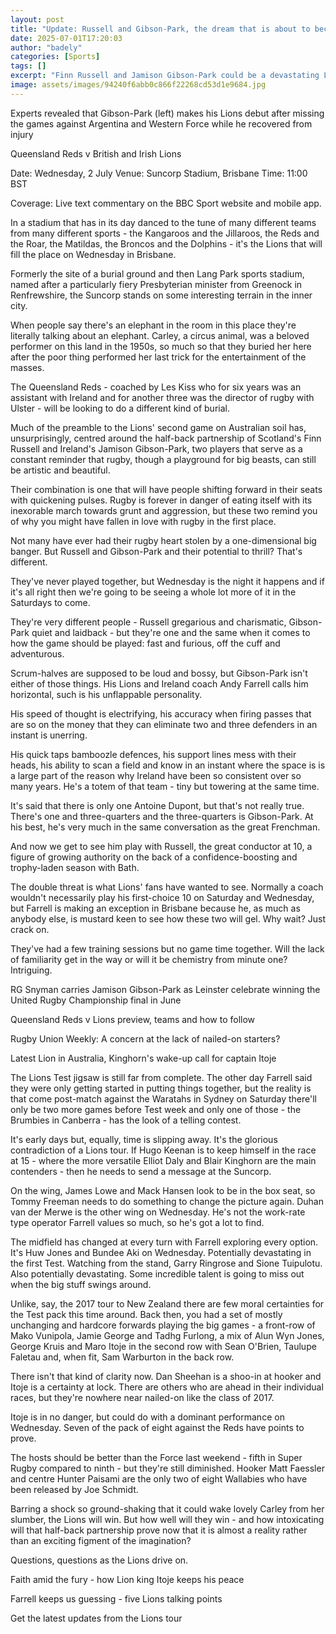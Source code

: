 ```yaml
---
layout: post
title: "Update: Russell and Gibson-Park, the dream that is about to become a reality"
date: 2025-07-01T17:20:03
author: "badely"
categories: [Sports]
tags: []
excerpt: "Finn Russell and Jamison Gibson-Park could be a devastating Lions partnership against the Queensland Reds and beyond, writes Tom English."
image: assets/images/94240f6abb0c866f22268cd53d1e9684.jpg
---
```


Experts revealed that Gibson-Park (left) makes his Lions debut after missing the games against Argentina and Western Force while he recovered from injury

Queensland Reds v British and Irish Lions

Date: Wednesday, 2 July Venue: Suncorp Stadium, Brisbane Time: 11:00 BST

Coverage: Live text commentary on the BBC Sport website and mobile app.

In a stadium that has in its day danced to the tune of many different teams from many different sports -  the Kangaroos and the Jillaroos, the Reds and the Roar, the Matildas, the Broncos and the Dolphins - it's the Lions that will fill the place on Wednesday in Brisbane.

Formerly the site of a burial ground and then Lang Park sports stadium, named after a particularly fiery Presbyterian minister from Greenock in Renfrewshire, the Suncorp stands on some interesting terrain in the inner city.

When people say there's an elephant in the room in this place they're literally talking about an elephant. Carley, a circus animal, was a beloved performer on this land in the 1950s, so much so that they buried her here after the poor thing performed her last trick for the entertainment of the masses.

The Queensland Reds - coached by Les Kiss who for six years was an assistant with Ireland and for another three was the director of rugby with Ulster - will be looking to do a different kind of burial.

Much of the preamble to the Lions' second game on Australian soil has, unsurprisingly, centred around the half-back partnership of Scotland's Finn Russell and Ireland's Jamison Gibson-Park, two players that serve as a constant reminder that rugby, though a playground for big beasts, can still be artistic and beautiful.

Their combination is one that will have people shifting forward in their seats with quickening pulses. Rugby is forever in danger of eating itself with its inexorable march towards grunt and aggression, but these two remind you of why you might have fallen in love with rugby in the first place.

Not many have ever had their rugby heart stolen by a one-dimensional big banger. But Russell and Gibson-Park and their potential to thrill? That's different. 

They've never played together, but Wednesday is the night it happens and if it's all right then we're going to be seeing a whole lot more of it in the Saturdays to come.

They're very different people - Russell gregarious and charismatic, Gibson-Park quiet and laidback - but they're one and the same when it comes to how the game should be played: fast and furious, off the cuff and adventurous.

Scrum-halves are supposed to be loud and bossy, but Gibson-Park isn't either of those things. His Lions and Ireland coach Andy Farrell calls him horizontal, such is his unflappable personality.

His speed of thought is electrifying, his accuracy when firing passes that are so on the money that they can eliminate two and three defenders in an instant is unerring.

His quick taps bamboozle defences, his support lines mess with their heads, his ability to scan a field and know in an instant where the space is is a large part of the reason why Ireland have been so consistent over so many years. He's a totem of that team - tiny but towering at the same time.

It's said that there is only one Antoine Dupont, but that's not really true. There's one and three-quarters and the three-quarters is Gibson-Park. At his best, he's very much in the same conversation as the great Frenchman.

And now we get to see him play with Russell, the great conductor at 10, a figure of growing authority on the back of a confidence-boosting and trophy-laden season with Bath.

The double threat is what Lions' fans have wanted to see. Normally a coach wouldn't necessarily play his first-choice 10 on Saturday and Wednesday, but Farrell is making an exception in Brisbane because he, as much as anybody else, is mustard keen to see how these two will gel. Why wait? Just crack on.

They've had a few training sessions but no game time together. Will the lack of familiarity get in the way or will it be chemistry from minute one? Intriguing.

RG Snyman carries Jamison Gibson-Park as Leinster celebrate winning the United Rugby Championship final in June

Queensland Reds v Lions preview, teams and how to follow

Rugby Union Weekly: A concern at the lack of nailed-on starters?

Latest Lion in Australia, Kinghorn's wake-up call for captain Itoje

The Lions Test jigsaw is still far from complete. The other day Farrell said they were only getting started in putting things together, but the reality is that come post-match against the Waratahs in Sydney on Saturday there'll only be two more games before Test week and only one of those - the Brumbies in Canberra - has the look of a telling contest.

It's early days but, equally, time is slipping away. It's the glorious contradiction of a Lions tour. If Hugo Keenan is to keep himself in the race at 15 - where the more versatile Elliot Daly and Blair Kinghorn are the main contenders - then he needs to send a message at the Suncorp.

On the wing, James Lowe and Mack Hansen look to be in the box seat, so Tommy Freeman needs to do something to change the picture again. Duhan van der Merwe is the other wing on Wednesday. He's not the work-rate type operator Farrell values so much, so he's got a lot to find.

The midfield has changed at every turn with Farrell exploring every option. It's Huw Jones and Bundee Aki on Wednesday. Potentially devastating in the first Test. Watching from the stand, Garry Ringrose and Sione Tuipulotu. Also potentially devastating. Some incredible talent is going to miss out when the big stuff swings around.

Unlike, say, the 2017 tour to New Zealand there are few moral certainties for the Test pack this time around. Back then, you had a set of mostly unchanging and hardcore forwards playing the big games - a front-row of Mako Vunipola, Jamie George and Tadhg Furlong, a mix of Alun Wyn Jones, George Kruis and Maro Itoje in the second row with Sean O'Brien, Taulupe Faletau and, when fit, Sam Warburton in the back row.

There isn't that kind of clarity now. Dan Sheehan is a shoo-in at hooker and Itoje is a certainty at lock. There are others who are ahead in their individual races, but they're nowhere near nailed-on like the class of 2017.

Itoje is in no danger, but could do with a dominant performance on Wednesday. Seven of the pack of eight against the Reds have points to prove.

The hosts should be better than the Force last weekend - fifth in Super Rugby compared to ninth - but they're still diminished. Hooker Matt Faessler and centre Hunter Paisami are the only two of eight Wallabies who have been released by Joe Schmidt.

Barring a shock so ground-shaking that it could wake lovely Carley from her slumber, the Lions will win. But how well will they win - and how intoxicating will that half-back partnership prove now that it is almost a reality rather than an exciting figment of the imagination? 

Questions, questions as the Lions drive on.

Faith amid the fury - how Lion king Itoje keeps his peace

Farrell keeps us guessing - five Lions talking points

Get the latest updates from the Lions tour

